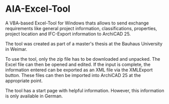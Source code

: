 # AIA-Excel-Tool
A VBA-based Excel-Tool for Windows thats allows to send exchange requirements like general project information, classifications, properties, project location and IFC-Export information to ArchiCAD 25.

The tool was created as part of a master's thesis at the Bauhaus University in Weimar.

To use the tool, only the zip file has to be downloaded and unpacked. The Excel file can then be opened and edited. If the input is complete, the information entered can be exported as an XML file via the XMLExport button. These files can then be imported into ArchiCAD 25 at the appropriate point. 

The tool has a start page with helpful information. However, this information is only available in German. 

